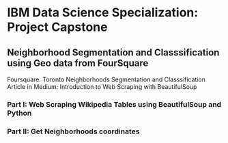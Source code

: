 # IBM Data Science Specialization: Project Capstone
## Neighborhood Segmentation and Classsification using Geo data from FourSquare

Foursquare. Toronto Neighborhoods Segmentation and Classsification
Article in Medium: Introduction to Web Scraping with BeautifulSoup

### Part I: Web Scraping Wikipedia Tables using BeautifulSoup and Python
### Part II: Get Neighborhoods coordinates
